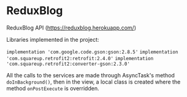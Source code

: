 # ReduxBlog

ReduxBlog API (https://reduxblog.herokuapp.com/)

Libraries implemented in the project: 
 
`implementation 'com.google.code.gson:gson:2.8.5'`
`implementation 'com.squareup.retrofit2:retrofit:2.4.0'`
`implementation 'com.squareup.retrofit2:converter-gson:2.3.0'`

All the calls to the services are made through AsyncTask's method `doInBackground()`, 
then in the view, a local class is created where the method `onPostExecute` is overridden. 


